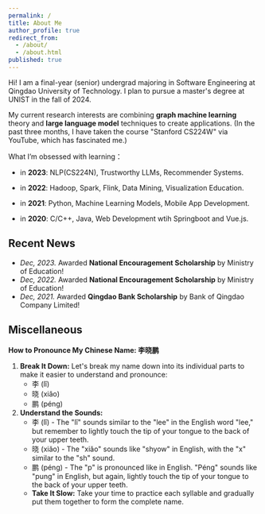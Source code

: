 ```yaml
---
permalink: /
title: About Me
author_profile: true
redirect_from:
  - /about/
  - /about.html
published: true
---
```


Hi! I am a final-year (senior) undergrad majoring in Software Engineering at Qingdao University of Technology. I plan to pursue a master's degree at UNIST in the fall of 2024.

My current research interests are combining **graph machine learning** theory and **large language model** techniques to create applications. (In the past three months, I have taken the course "Stanford CS224W" via YouTube, which has fascinated me.)

What I’m obsessed with learning：

- in **2023**: NLP(CS224N), Trustworthy LLMs, Recommender Systems. 

- in **2022**: Hadoop, Spark, Flink, Data Mining, Visualization Education. 

- in **2021**: Python, Machine Learning Models, Mobile App Development.

- in **2020**: C/C++, Java, Web Development wtih Springboot and Vue.js.


## Recent News

- *Dec, 2023.* Awarded **National Encouragement Scholarship** by Ministry of Education!
- *Dec, 2022.* Awarded **National Encouragement Scholarship** by Ministry of Education!
- *Dec, 2021.* Awarded **Qingdao Bank Scholarship** by Bank of Qingdao Company Limited!

## Miscellaneous

**How to Pronounce My Chinese Name: 李晓鹏**

1. **Break It Down:** Let's break my name down into its individual parts to make it easier to understand and pronounce:
   - 李 (lǐ)
   - 晓 (xiǎo)
   - 鹏 (péng)
2. **Understand the Sounds:**
   - 李 (lǐ) - The "lǐ" sounds similar to the "lee" in the English word "lee," but remember to lightly touch the tip of your tongue to the back of your upper teeth.
   - 晓 (xiǎo) - The "xiǎo" sounds like "shyow" in English, with the "x" similar to the "sh" sound.
   - 鹏 (péng) - The "p" is pronounced like in English. "Péng" sounds like "pung" in English, but again, lightly touch the tip of your tongue to the back of your upper teeth.
   - **Take It Slow:** Take your time to practice each syllable and gradually put them together to form the complete name.
